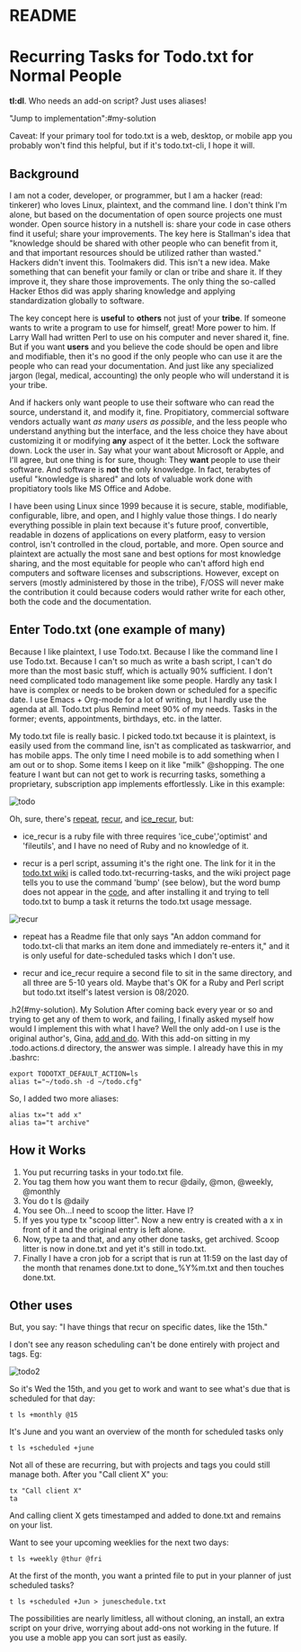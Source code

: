 README
=======

# Recurring Tasks for Todo.txt for Normal People

**tl:dl**.
Who needs an add-on script? Just uses aliases! 

"Jump to implementation":#my-solution

Caveat: If your primary tool for todo.txt is a web, desktop, or mobile app you probably won't find this helpful, but if it's todo.txt-cli, I hope it will.

## Background
I am not a coder, developer, or programmer, but I am a hacker (read: tinkerer) who loves Linux, plaintext, and the command line.  I don't think I'm alone, but based on the documentation of open source projects one must wonder. Open source history in a nutshell is: share your code in case others find it useful; share your improvements.  The key here is Stallman's idea that "knowledge should be shared with other people who can benefit from it, and that important resources should be utilized rather than wasted."  Hackers didn't invent this.  Toolmakers did.  This isn't a new idea.  Make something that can benefit your family or clan or tribe and share it.  If they improve it, they share those improvements. The only thing the so-called Hacker Ethos did was apply sharing knowledge and applying standardization globally to software.

The key concept here is **useful** to **others** not just of your **tribe**.  If someone wants to write a program to use for himself, great!  More power to him.  If Larry Wall had written Perl to use on his computer and never shared it, fine.  But if you want **users** and you believe the code should be open and libre and modifiable, then it's no good if the only people who can use it are the people who can read your documentation.  And just like any specialized jargon (legal, medical, accounting) the only people who will understand it is your tribe.

And if hackers only want people to use their software who can read the source, understand it, and modify it, fine.  Propitiatory, commercial software vendors actually want *as many users as possible*, and the less people who understand anything but the interface, and the less choice they have about customizing it or modifying **any** aspect of it the better.  Lock the software down. Lock the user in. Say what your want about Microsoft or Apple, and I'll agree, but one thing is for sure, though: They **want** people to use their software.  And software is **not** the only knowledge. In fact, terabytes of useful "knowledge is shared" and lots of valuable work done with propitiatory tools like MS Office and Adobe.

I have been using Linux since 1999 because it is secure, stable, modifiable, configurable, libre, and open, and I highly value those things.  I do nearly everything possible in plain text because it's future proof, convertible, readable in dozens of applications on every platform, easy to version control, isn't controlled in the cloud, portable, and more. Open source and plaintext are actually the most sane and best options for most knowledge sharing, and the most equitable for people who can't afford high end computers and software licenses and subscriptions. However, except on servers (mostly administered by those in the tribe), F/OSS will never make the contribution it could because coders would rather write for each other, both the code and the documentation.

## Enter Todo.txt (one example of many)

Because I like plaintext, I use Todo.txt.  Because I like the command line I use Todo.txt.  Because I can't so much as write a bash script, I can't do more than the most basic stuff, which is actually 90% sufficient.  I don't need complicated todo management like some people.  Hardly any task I have is complex or needs to be broken down or scheduled for a specific date.  I use Emacs + Org-mode for a lot of writing, but I hardly use the agenda at all.  Todo.txt plus Remind meet 90% of my needs. Tasks in the former; events, appointments, birthdays, etc. in the latter.

My todo.txt file is really basic.  I picked todo.txt because it is plaintext, is easily used from the command line, isn't as complicated as taskwarrior, and has mobile apps.  The only time I need mobile is to add something when I am out or to shop.  Some items I keep on it like "milk" @shopping.  The one feature I want but can not get to work is recurring tasks, something a proprietary, subscription app implements effortlessly. Like in this example: 

![todo](https://user-images.githubusercontent.com/3229592/124200325-0f879400-daa3-11eb-81ee-39a918eea969.png)

Oh, sure, there's [repeat](https://github.com/drobertadams/todo.txt-cli-addons/tree/master/repeat), [recur](https://github.com/paulroub/todo.txt-recurring-tasks), and [ice_recur](https://github.com/rlpowell/todo-text-stuff/blob/master/ice_recur), but:

* ice_recur is a ruby file with three requires 'ice_cube','optimist' and 'fileutils', and I have no need of Ruby and no knowledge of it.

* recur is a perl script, assuming it's the right one.  The link for it in the [todo.txt wiki](https://github.com/todotxt/todo.txt-cli/wiki/Todo.sh-Add-on-Directory#recur-intelligently-add-recurring-tasks-todosh-ls1-some-task2-some-other-task3-a-third-task--2013-06-11-3-of-3-tasks-shown) is called todo.txt-recurring-tasks, and the wiki project page tells you to use the command 'bump' (see below), but the word bump does not appear in the [code](https://github.com/paulroub/todo.txt-recurring-tasks/blob/master/recur), and after installing it and trying to tell todo.txt to bump a task it returns the todo.txt usage message.

![recur](https://user-images.githubusercontent.com/3229592/124200425-51b0d580-daa3-11eb-826b-bc6dc3bc21ca.png)


* repeat has a Readme file that only says "An addon command for todo.txt-cli that marks an item done and immediately re-enters it," and it is only useful for date-scheduled tasks which I don't use.

* recur and ice_recur require a second file to sit in the same directory, and all three are 5-10 years old.  Maybe that's OK for a Ruby and Perl script but todo.txt itself's latest version is 08/2020.

.h2(#my-solution). My Solution
After coming back every year or so and trying to get any of them to work, and failing, I finally asked myself how would I implement this with what I have?  Well the only add-on I use is the original author's, Gina, [add and do](https://github.com/todotxt/todo.txt-cli/blob/addons/.todo.actions.d/addx).  With this add-on sitting in my .todo.actions.d directory, the answer was simple. I already have this in my .bashrc:

```
export TODOTXT_DEFAULT_ACTION=ls
alias t="~/todo.sh -d ~/todo.cfg"

```
So, I added two more aliases:

```
alias tx="t add x"
alias ta="t archive"

```

## How it Works
1. You put recurring tasks in your todo.txt file.
2. You tag them how you want them to recur @daily, @mon, @weekly, @monthly
3. You do t ls @daily
4. You see Oh...I need to scoop the litter.  Have I?
5. If yes you type tx "scoop litter".  Now a new entry is created with a x in front of it and the original entry is left alone.
6. Now, type ta and that, and any other done tasks, get archived.  Scoop litter is now in done.txt and yet it's still in todo.txt.
7. Finally I have a cron job for a script that is run at 11:59 on the last day of the month that renames done.txt to done_%Y%m.txt and then touches done.txt.

## Other uses
But, you say: "I have things that recur on specific dates, like the 15th."

I don't see any reason scheduling can't be done entirely with project and tags.  Eg:

![todo2](https://user-images.githubusercontent.com/3229592/124203510-e1a64d80-daaa-11eb-9f65-0f23cb0fd4f1.png)

So it's Wed the 15th, and you get to work and want to see what's due that is scheduled for that day:

```
t ls +monthly @15
```

It's June and you want an overview of the month for scheduled tasks only

```
t ls +scheduled +june
```

Not all of these are recurring, but with projects and tags you could still manage both.  After you "Call client X" you:

```
tx "Call client X"
ta
```
And calling client X gets timestamped and added to done.txt and remains on your list.

Want to see your upcoming weeklies for the next two days:

```
t ls +weekly @thur @fri
```
At the first of the month, you want a printed file to put in your planner of just scheduled tasks?

```
t ls +scheduled +Jun > juneschedule.txt
```

The possibilities are nearly limitless, all without cloning, an install, an extra script on your drive, worrying about add-ons not working in the future.  If you use a moble app you can sort just as easily.
